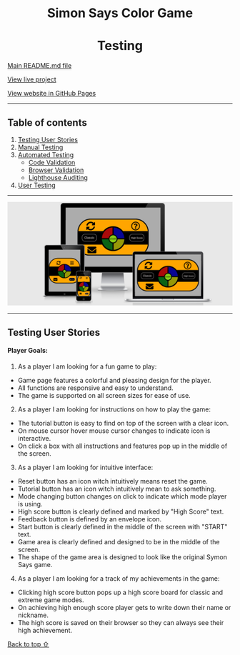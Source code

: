 <h1 align="center">
  Simon Says Color Game
</h1>

<h1 align="center"> Testing </h1>

[Main README.md file](README.md "Link to README file")

[View live project](https://perkunaskf.github.io/msp2-games/ "Link to Live project")

[View website in GitHub Pages](https://github.com/PerkunasKF/msp2-games "Link to Blank! Repository")

***
## Table of contents
1. [Testing User Stories](#Testing-User-Stories)
2. [Manual Testing](#Manual-Testing)
3. [Automated Testing](#Automated-Testing) 
     - [Code Validation](#Code-Validation)
     - [Browser Validation](#Browser-Validation)
     - [Lighthouse Auditing](#Lighthouse-Auditing)
4. [User Testing](#User-Testing)

***

![Blank! Responsiveness](assets/img/am-i-resposive.png)

***
## Testing User Stories

#### Player Goals:
1. As a player I am looking for a fun game to play:
  - Game page features a colorful and pleasing design for the player.
  - All functions are responsive and easy to understand.
  - The game is supported on all screen sizes for ease of use.
2. As a player I am looking for instructions on how to play the game:
  - The tutorial button is easy to find on top of the screen with a clear icon. 
  - On mouse cursor hover mouse cursor changes to indicate icon is interactive. 
  - On click a box with all instructions and features pop up in the middle of the screen.
3. As a player I am looking for intuitive interface:
  - Reset button has an icon witch intuitively means reset the game. 
  - Tutorial button has an icon witch intuitively mean to ask something. 
  - Mode changing button changes on click to indicate which mode player is using. 
  - High score button is clearly defined and marked by "High Score" text. 
  - Feedback button is defined by an envelope icon.
  - Start button is clearly defined in the middle of the screen with "START" text. 
  - Game area is clearly defined and designed to be in the middle of the screen. 
  - The shape of the game area is designed to look like the original Symon Says game.
4. As a player I am looking for a track of my achievements in the game:
  - Clicking high score button pops up a high score board for classic and extreme game modes. 
  - On achieving high enough score player gets to write down their name or nickname. 
  - The high score is saved on their browser so they can always see their high achievement.

[Back to top ⇧](#table-of-contents)

